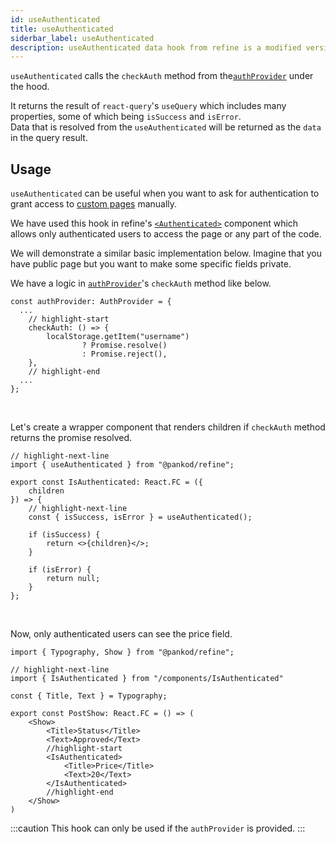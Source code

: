```yaml
---
id: useAuthenticated
title: useAuthenticated
siderbar_label: useAuthenticated
description: useAuthenticated data hook from refine is a modified version of react-query's useMutation for create mutations
---
```


`useAuthenticated` calls the `checkAuth` method from the[`authProvider`](/docs/api-references/providers/auth-provider) under the hood. 

It returns the result of `react-query`'s `useQuery` which includes many properties, some of which being `isSuccess` and `isError`.  
Data that is resolved from the `useAuthenticated` will be returned as the `data` in the query result.


## Usage

`useAuthenticated` can be useful when you want to ask for authentication to grant access to [custom pages](/docs/guides-and-concepts/custom-pages) manually.

We have used this hook in refine's [`<Authenticated>`](/api-references/components/auth/authenticated.md) component which allows only authenticated users to access the page or any part of the code.

We will demonstrate a similar basic implementation below. Imagine that you have public page but you want to make some specific fields private.

We have a logic in [`authProvider`](/docs/api-references/providers/auth-provider)'s `checkAuth` method like below.

```tsx
const authProvider: AuthProvider = {
  ...
    // highlight-start
    checkAuth: () => {
        localStorage.getItem("username")
                ? Promise.resolve()
                : Promise.reject(),
    },
    // highlight-end
  ...
};
```
<br/>

Let's create a wrapper component that renders children if `checkAuth` method returns the promise resolved.

```tsx title="components/authenticationChecker"
// highlight-next-line
import { useAuthenticated } from "@pankod/refine";

export const IsAuthenticated: React.FC = ({
    children
}) => {
    // highlight-next-line
    const { isSuccess, isError } = useAuthenticated();

    if (isSuccess) {
        return <>{children}</>;
    }

    if (isError) {
        return null;
    }
};
```

<br />

Now, only authenticated users can see the price field.

```tsx title="components/postShow"
import { Typography, Show } from "@pankod/refine";

// highlight-next-line
import { IsAuthenticated } from "/components/IsAuthenticated"

const { Title, Text } = Typography;

export const PostShow: React.FC = () => (
    <Show>
        <Title>Status</Title>
        <Text>Approved</Text>
        //highlight-start
        <IsAuthenticated>
            <Title>Price</Title>
            <Text>20</Text>
        </IsAuthenticated>
        //highlight-end
    </Show>
)
```



:::caution
This hook can only be used if the `authProvider` is provided.
:::
